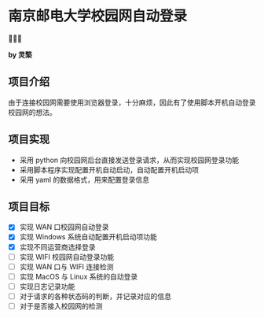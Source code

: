 # 南京邮电大学校园网自动登录

🚀🚀🚀

**by 灵檠**

## 项目介绍

由于连接校园网需要使用浏览器登录，十分麻烦，因此有了使用脚本开机自动登录校园网的想法。

## 项目实现

- 采用 python 向校园网后台直接发送登录请求，从而实现校园网登录功能
- 采用脚本程序实现配置开机自动启动，自动配置开机启动项
- 采用 yaml 的数据格式，用来配置登录信息

## 项目目标

- [x] 实现 WAN 口校园网自动登录
- [x] 实现 Windows 系统自动配置开机启动项功能
- [x] 实现不同运营商选择登录
- [ ] 实现 WIFI 校园网自动登录功能
- [ ] 实现 WAN 口与 WIFI 连接检测
- [ ] 实现 MacOS 与 Linux 系统的自动登录
- [ ] 实现日志记录功能
- [ ] 对于请求的各种状态码的判断，并记录对应的信息
- [ ] 对于是否接入校园网的检测
